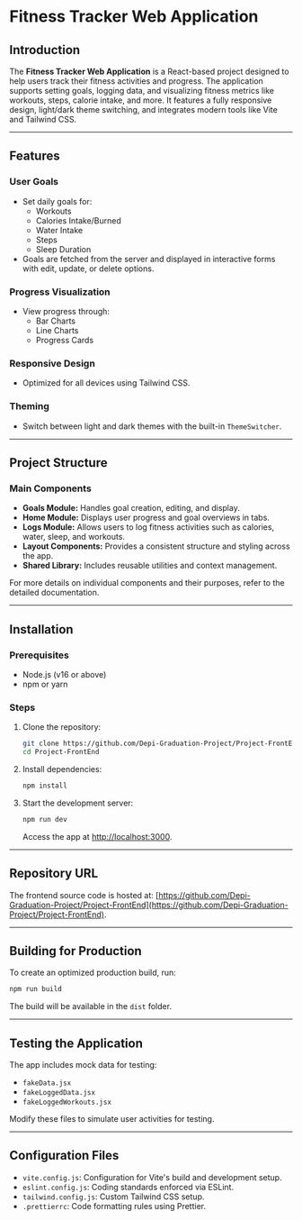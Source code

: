 

# Fitness Tracker Web Application

## Introduction

The **Fitness Tracker Web Application** is a React-based project designed to help users track their fitness activities and progress. The application supports setting goals, logging data, and visualizing fitness metrics like workouts, steps, calorie intake, and more. It features a fully responsive design, light/dark theme switching, and integrates modern tools like Vite and Tailwind CSS.

---

## Features

### User Goals
- Set daily goals for:
  - Workouts
  - Calories Intake/Burned
  - Water Intake
  - Steps
  - Sleep Duration
- Goals are fetched from the server and displayed in interactive forms with edit, update, or delete options.

### Progress Visualization
- View progress through:
  - Bar Charts
  - Line Charts
  - Progress Cards

### Responsive Design
- Optimized for all devices using Tailwind CSS.

### Theming
- Switch between light and dark themes with the built-in `ThemeSwitcher`.

---

## Project Structure

### Main Components
- **Goals Module:** Handles goal creation, editing, and display.
- **Home Module:** Displays user progress and goal overviews in tabs.
- **Logs Module:** Allows users to log fitness activities such as calories, water, sleep, and workouts.
- **Layout Components:** Provides a consistent structure and styling across the app.
- **Shared Library:** Includes reusable utilities and context management.

For more details on individual components and their purposes, refer to the detailed documentation.

---

## Installation

### Prerequisites
- Node.js (v16 or above)
- npm or yarn

### Steps
1. Clone the repository:
   ```bash
   git clone https://github.com/Depi-Graduation-Project/Project-FrontEnd.git
   cd Project-FrontEnd
   ```

2. Install dependencies:
   ```bash
   npm install
   ```

3. Start the development server:
   ```bash
   npm run dev
   ```
   Access the app at [http://localhost:3000](http://localhost:3000).

---

## Repository URL
The frontend source code is hosted at: [https://github.com/Depi-Graduation-Project/Project-FrontEnd](https://github.com/Depi-Graduation-Project/Project-FrontEnd).

---

## Building for Production
To create an optimized production build, run:
```bash
npm run build
```
The build will be available in the `dist` folder.

---

## Testing the Application
The app includes mock data for testing:
- `fakeData.jsx`
- `fakeLoggedData.jsx`
- `fakeLoggedWorkouts.jsx`

Modify these files to simulate user activities for testing.

---

## Configuration Files
- `vite.config.js`: Configuration for Vite's build and development setup.
- `eslint.config.js`: Coding standards enforced via ESLint.
- `tailwind.config.js`: Custom Tailwind CSS setup.
- `.prettierrc`: Code formatting rules using Prettier.

  
